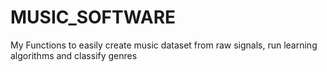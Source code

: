 MUSIC_SOFTWARE
==============

My Functions to easily create music dataset from raw signals, run learning algorithms and classify genres
